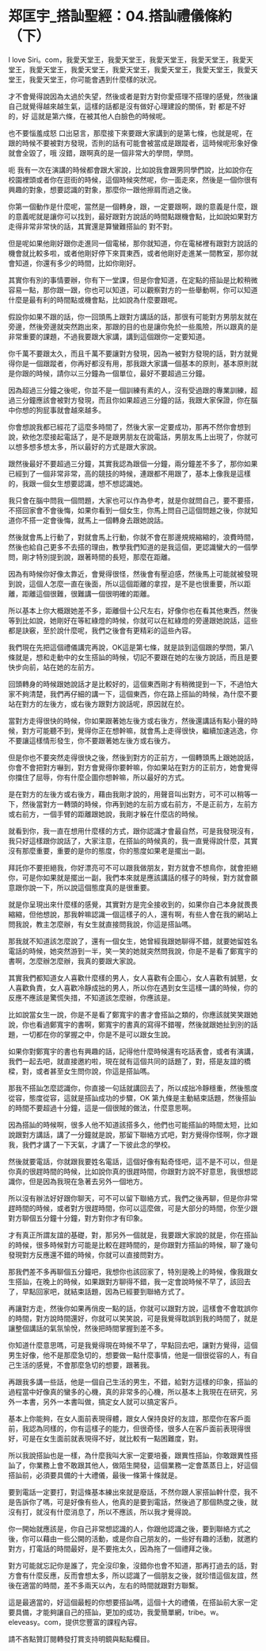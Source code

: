 # 郑匡宇_搭訕聖經：04.搭訕禮儀條約（下）

I love Siri。com，我愛天堂王，我愛天堂王，我愛天堂王，我愛天堂王，我愛天堂王，我愛天堂王，我愛天堂王，我愛天堂王，我愛天堂王，我愛天堂王，我愛天堂王，我愛天堂王，你可能會遇到什麼樣的狀況。

才不會覺得說因為太過於失望，然後或者是對方對你愛搭理不搭理的感覺，然後讓自己就覺得越來越生氣，這樣的話都是沒有做好心理建設的關係，對 都是不好的，好 這就是第六條，在被其他人白臉色的時候呢。

也不要惱羞成怒 口出惡言，那麼接下來要跟大家講到的是第七條，也就是呢，在跟的時候不要被對方發現，否則的話有可能會被當成是跟蹤者，這時候呢形象好像就會全毀了，哦 沒錯，跟啊真的是一個非常大的學問，學問。

呃 我有一次在演講的時候都會跟大家說，比如說我會跟男同學們說，比如說你在校園裡頭或者你在逛街的時候，這個時候突然呢，你一面走來，然後是一個你很有興趣的對象，想要認識的對象，那麼你一跟他擦肩而過之後。

你第一個動作是什麼呢，當然是一個轉身，跟，一定要跟啊，跟的意義是什麼，跟的意義呢就是讓你可以找到，最好跟對方說話的時間點跟機會點，比如說如果對方走得非常非常快的話，其實還是算蠻難搭訕的 對不對。

但是呢如果他剛好跟你走進同一個電梯，那你就知道，你在電梯裡有跟對方說話的機會就比較多啦，或者他剛好停下來買東西，或者他剛好走進某一間教室，那你就會知道，你還有多少的時間，比如你剛好。

其實你有別的事情要辦，你有下一堂課，但是你會知道，在定點的搭訕是比較稍微容易一點，那你跟一跟，你也可以知道，可以觀察對方的一些舉動啊，你可以知道什麼是最有利的時間點或機會點，比如說為什麼要跟呢。

假設你如果不跟的話，你一回頭馬上跟對方講話的話，那很有可能對方男朋友就在旁邊，然後旁邊就突然跑出來，那跟的目的也是讓你免於一些風險，所以跟真的是非常重要的課題，不過我要跟大家講，講到這個跟你一定要知道。

你千萬不要跟太久，而且千萬不要讓對方發現，因為一被對方發現的話，對方就覺得你是一個跟蹤者，你再好都沒有用，那我跟大家講一個基本的原則，基本原則就是你跟的時候，請你以三分鐘為一個單位，最好不要超過三分鐘。

因為超過三分鐘之後呢，你並不是一個訓練有素的人，沒有受過跟的專業訓練，超過三分鐘應該會被對方發現，而且你如果超過三分鐘的話，我跟大家保證，你在腦中你想的狗屁事就會越來越多。

你會想說我都已經花了這麼多時間了，然後大家一定要成功，那再不然你會想到說，欸他怎麼接起電話了，是不是跟男朋友在說電話，男朋友馬上出現了，你就可以想多想多想太多，所以最好的方式是跟大家說。

跟然後最好不要超過三分鐘，其實我認為跟個一分鐘，兩分鐘差不多了，那你如果已經到了一個非常非常，高的競技的時候，連跟都不用跟了，基本上像我是這樣的，我跟一個女生想要認識，想不想認識她。

我只會在腦中問我一個問題，大家也可以作為參考，就是你就問自己，要不要搭，不搭回家會不會後悔，如果你看到一個女生，你馬上問自己這個問題之後，你就知道你不搭一定會後悔，就馬上一個轉身去跟她說話。

然後就會馬上行動了，對就會馬上行動，你就不會在那邊規規縮縮的，浪費時間，然後也給自己更多不去搭的理由，教學我們知道的是我這個，更認識蠻大的一個學問，剛才特別提到說，跟著時間的長短，那麼在距離。

因為有時候你好像太靠近，會覺得很怪，然後會有壓迫感，然後馬上可能就被發現到說，這個人怎麼一直在後面，所以這個距離的拿捏，是不是也很重要，所以距離，距離這個很難，很難講一個很明確的距離。

所以基本上你大概跟她差不多，距離個十公尺左右，好像你也在看其他東西，然後等到比如說，她剛好在等紅綠燈的時候，你就可以在紅綠燈的旁邊跟她說話，這些都是訣竅，至於說什麼呢，我們之後會有更精彩的這些內容。

我們現在先把這個禮儀講完再說，OK這是第七條，就是談到這個跟的學問，第八條就是，想和走動中的女生搭訕的時候，切記不要跟在她的左後方說話，而且是要快步向前，站在她的左前方。

回頭轉身的時候跟她說話才是比較好的，這個東西剛才有稍微提到一下，不過怕大家不夠清楚，我們再仔細的講一下，這個東西，你在路上搭訕的時候，為什麼不要站在對方的左後方，或右後方跟對方說話呢，原因就在於。

當對方走得很快的時候，你如果跟著她左後方或右後方，然後還講話有點小聲的時候，對方可能聽不到，覺得你正在想幹嘛，就會馬上走得很快，繼續加速逃逸，你不要讓這樣情形發生，你不要跟著她左後方或右後方。

但是你也不要突然走得很快之後，然後到對方的正前方，一個轉頭馬上跟她說話，你會不會把對方嚇到，對方會覺得你要幹嘛，你如果站在對方的正前方，她會覺得你擋住了屈辱，你有什麼企圖你想幹嘛，所以最好的方式。

是在對方的左後方或右後方，藉由我剛才說的，用聲音叫出對方，可不可以稍等一下，然後當對方一轉頭的時候，你再到她的左前方或右前方，不是正前方，左前方或右前方，一個手臂的距離跟她說，我剛才躲在什麼店的時候。

就看到你，我一直在想用什麼樣的方式，跟你認識才會最自然，可是我發現沒有，我只好這樣跟你說話了，大家注意，在搭訕的時候真的，我一直覺得說什麼，其實沒有那麼重要，重要的是你的態度，你的態度如果老是擺出一副。

拜託你不要拒絕我，你好漂亮可不可以跟我做朋友，對方就會不想鳥你，就會拒絕你，可是你如果就是擺出一副，我們本來就是應該講話的樣子的時候，對方就會願意跟你說一下，所以說這個態度真的是很重要。

就是你呈現出來什麼樣的感覺，其實對方是完全接收到的，如果你自己本身就畏畏縮縮，但他想說，那我幹嘛認識一個這樣子的人，還有啊，有些人會在我的網站上問我說，教主怎麼辦，有女生就直接問我說，你這是搭訕嗎。

那我就不知道該怎麼說了，還有一個女生，她曾經我跟她聊得不錯，就要她留姓名電話的時候，她突然游到一半，笑一笑的她就突然問我說，你是不是看了鄭寬宇的書啊，怎麼辦怎麼辦，我真的要跟大家說。

其實我們都知道女人喜歡什麼樣的男人，女人喜歡有企圖心，女人喜歡有誠懇，女人喜歡負責，女人喜歡冷靜成拙的男人，所以你在遇到女生這樣一講的時候，你的反應不應該是驚慌失措，不知道該怎麼辦，你應該是。

比如說當女生一說，你是不是看了鄭寬宇的書才會搭訕之類的，你應該就笑笑跟她說，你也看過鄭寬宇的書啊，鄭寬宇的書真的寫得不錯喔，然後就跟她扯到別的話題，一切都在你的掌握之中，你是不是可以跟女生說。

如果你對鄭寬宇的書也有興趣的話，記得他什麼時候還有吃話表會，或者有演講，我們一起去吧，就直接邀約啦，現在就有這個共同的話題了，對，搭是友誼的橋樑，對，或者甚至女生問你說，你這是搭訕嗎。

那我不搭訕怎麼認識你，你直接一句話就講回去了，所以成拙冷靜穩重，然後態度從容，態度從容，這就是搭訕成功的步驟，OK 第九條是主動結束話題，然後搭訕的時間不要超過十分鐘，這是一個很賊的做法，什麼意思啊。

因為搭訕的時候啊，很多人他不知道該搭多久，他們也可能搭訕的時間太短，比如說跟對方講話，講了一分鐘就是說，那留下聯絡方式吧，對方覺得你怪啊，你才跟我，我們才講了一下天氣，才講了一下彼此念的學校。

然後就要電話，你就跟我要姓名電話，這個好像有點奇怪吧，這不是不可以，但是你真的很趕時間的時候，比如說你真的很趕時間，你跟對方說不好意思，我很想認識你，但是因為我現在急著去另外一個地方。

所以沒有辦法好好跟你聊天，可不可以留下聯絡方式，我們之後再聊，但是你非常趕時間的時候，或者對方很趕時間，你可以這麼做，可是大部分的時間，你至少跟對方聊個五分鐘十分鐘，對方對你才有印象。

才有真正所謂友誼的基礎，對，那另外一個就是，我要跟大家說的就是，你在搭訕的時候，很多時候對方可能是比較在趕時間的，是你跟對方搭訕的時候，聊了幾句發現對方反應還不錯的時候，你就可以直接問對方。

那我們差不多再聊個五分鐘吧，我想你也該回家了，特別是晚上的時候，像我跟女生搭訕，在晚上的時候，如果跟對方聊得不錯，我一定會說時候不早了，該回去了，早點回家吧，就結束話題，因為已經要到聯絡方式了。

再讓對方走，然後你如果再俏皮一點的話，你就可以跟對方說，這樣會不會耽誤你的時間，對方說時間還好，你就可以笑笑說，可是我覺得耽誤到我的時間了，就是讓整個講話的氣氛愉悅，然後把時間掌握到差不多。

你知道什麼意思嗎，可是我覺得現在時候不早了，早點回去吧，讓對方覺得，這個男生好像，他不是那麼急切的，想要做一點什麼事情，他是一個很從容的人，有自己生活的感覺，不會那麼急切的想要，跟著我。

再跟我多講一些話，他是一個自己生活的男生，不錯，給對方這樣的印象，搭訕的過程當中好像真的蠻多的心機，真的非常多的心機，所以基本上我現在在研究，另外一本書，另外一本書叫做，搞定女人就可以搞定客戶。

基本上你能夠，在女人面前表現得體，跟女人保持良好的友誼，那麼你在客戶面前，我認為同樣的，你有這樣子的能力，但很奇怪，很多人在客戶面前表現得很好，可是在女生面前就表現得不好，就比較有一點困難度，對。

所以我說搭訕也是一樣，為什麼我叫大家一定要培養，跟異性搭訕，你敢跟異性搭訕了，你業務上會不敢跟其他人，做陌生開發，這個業務一定會蒸蒸日上，好這個搭訕前，必須要具備的十大禮儀，最後一條第十條就是。

要到電話一定要打，對這條基本練出來就是廢話，不然你跟人家搭訕幹什麼，我不是告訴你了嗎，可是好像有些人，他真的是要到電話，然後過了那個熱度之後，就沒有打，就沒有什麼消息了，所以不應該，所以我才覺得說。

你一開始就應該是，你自己非常想認識的人，你跟他認識之後，要到聯絡方式之後，你可以藉由一些公開的活動，或是你自己朋友的，一些好有趣的活動，就邀約對方，打電話的時間最好，是不要拖太久，因為拖了一個禮拜之後。

對方可能就忘記你是誰了，完全沒印象，沒錯你也會不知道，那再打過去的話，對方會有什麼反應，反而會想太多，所以認識了一個朋友之後，就珍惜這個友誼，然後在適當的時間，差不多兩天以內，左右的時間就跟對方聯繫。

這是最適當的，好這個最輕的你想要搭訕嗎，這個十大的禮儀，在搭訕前大家一定要具備，才能夠讓自己的搭訕，更加的成功，我愛簡單網，tribe。w。eleveasy。com，提供您豐富的課程內容。

請不吝點贊訂閱轉發打賞支持明鏡與點點欄目。